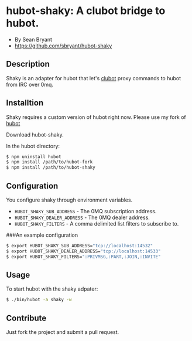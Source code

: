 hubot-shaky: A clubot bridge to hubot. 
================================

* By Sean Bryant
* https://github.com/sbryant/hubot-shaky

Description
-----------
Shaky is an adapter for hubot that let's [clubot](https://github.com/hackinggibsons/clubot) proxy commands to hubot from IRC over 0mq.

Installtion
-----------
Shaky requires a custom version of hubot right now. 
Please use my fork of [hubot](https://github.com/sbryant/hubot)

Download hubot-shaky. 

In the hubot directory:

```bash
$ npm uninstall hubot
$ npm install /path/to/hubot-fork
$ npm install /path/to/hubot-shaky
```

Configuration
-------------
You configure shaky through environment variables.

* `HUBOT_SHAKY_SUB_ADDRESS` - The 0MQ subscription address.
* `HUBOT_SHAKY_DEALER_ADDRESS` - The 0MQ dealer address.
* `HUBOT_SHAKY_FILTERS` - A comma delimited list filters to subscribe to.

###An example configuration

```bash
$ export HUBOT_SHAKY_SUB_ADDRESS="tcp://localhost:14532"
$ export HUBOT_SHAKY_DEALER_ADDRESS="tcp://localhost:14533"
$ export HUBOT_SHAKY_FILTERS=":PRIVMSG,:PART,:JOIN,:INVITE"
```

Usage
-----
To start hubot with the shaky adpater:

```bash
$ ./bin/hubot -a shaky -w
```

Contribute
----------
Just fork the project and submit a pull request.
